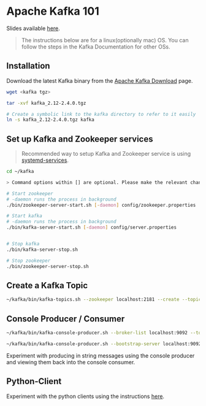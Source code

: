 # Apache Kafka 101

Slides available [here](https://docs.google.com/presentation/d/1oj05PmkEfKmA_gFRikpfQoZabDjeBCW6eO_C1RH3Hh8/edit?usp=sharing).

> The instructions below are for a linux(optionally mac) OS. You can follow the steps in the Kafka Documentation for other OSs.

## Installation
Download the latest Kafka binary from the [Apache Kafka Download](https://kafka.apache.org/downloads) page.

```bash
wget <kafka tgz>

tar -xvf kafka_2.12-2.4.0.tgz

# Create a symbolic link to the kafka directory to refer to it easily 
ln -s kafka_2.12-2.4.0.tgz kafka

```

## Set up Kafka and Zookeeper services

> Recommended way to setup Kafka and Zookeeper service is using [systemd-services](https://github.com/krunalvora/apachekafka101/blob/master/systemd-services/README.md).

```bash
cd ~/kafka

> Command options within [] are optional. Please make the relevant changes to your command before running them.

# Start zookeeper
# -daemon runs the process in background
./bin/zookeeper-server-start.sh [-daemon] config/zookeeper.properties

# Start kafka
# -daemon runs the process in background
./bin/kafka-server-start.sh [-daemon] config/server.properties


# Stop kafka
./bin/kafka-server-stop.sh

# Stop zookeeper 
./bin/zookeeper-server-stop.sh
```
## Create a Kafka Topic
```bash
~/kafka/bin/kafka-topics.sh --zookeeper localhost:2181 --create --topic topic1 --replication-factor 1 --partitions 2
```

## Console Producer / Consumer
```bash
~/kafka/bin/kafka-console-producer.sh --broker-list localhost:9092 --topic topic1

~/kafka/bin/kafka-console-producer.sh --bootstrap-server localhost:9092 --topic topic1  [--from-beginning]
```
Experiment with producing in string messages using the console producer and viewing them back into the console consumer.


## Python-Client
Experiment with the python clients using the instructions [here](https://github.com/krunalvora/apachekafka101/tree/master/python-client).

